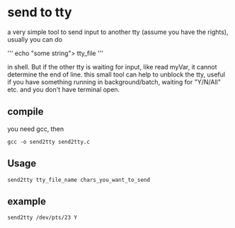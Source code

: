 # send to tty
a very simple tool to send input to another tty (assume you have the rights), usually you can do

'''
echo "some string"> tty_file 
'''

in shell. But if the other tty is waiting for input, like read myVar, it cannot determine the end of line.
this small tool can help to unblock the tty, useful if you have something running in background/batch, waiting for "Y/N/All" etc. and you don't have terminal open. 

## compile
you need gcc, then
```
gcc -o send2tty send2tty.c
```
## Usage
```
send2tty tty_file_name chars_you_want_to_send
```
## example
```
send2tty /dev/pts/23 Y
```

